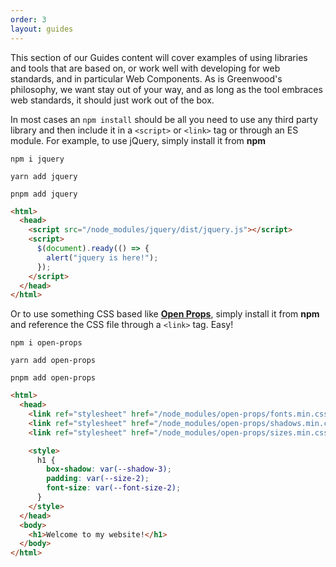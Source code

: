 ```yaml
---
order: 3
layout: guides
---
```


<app-heading-box heading="Ecosystem">
  <p>This section of our Guides content will cover examples of using libraries and tools that are based on, or work well with developing for web standards, and in particular Web Components. As is Greenwood's philosophy, we want stay out of your way, and as long as the tool embraces web standards, it should just work out of the box.</p>
</app-heading-box>

In most cases an `npm install` should be all you need to use any third party library and then include it in a `<script>` or `<link>` tag or through an ES module. For example, to use jQuery, simply install it from **npm**

<!-- prettier-ignore-start -->
<app-ctc-block variant="runners">

  ```shell
  npm i jquery
  ```

  ```shell
  yarn add jquery
  ```

  ```shell
  pnpm add jquery
  ```

</app-ctc-block>

<!-- prettier-ignore-end -->

<!-- prettier-ignore-start -->

<app-ctc-block variant="snippet" heading="src/pages/index.html">

  ```html
  <html>
    <head>
      <script src="/node_modules/jquery/dist/jquery.js"></script>
      <script>
        $(document).ready(() => {
          alert("jquery is here!");
        });
      </script>
    </head>
  </html>
  ```

</app-ctc-block>

<!-- prettier-ignore-end -->

Or to use something CSS based like [**Open Props**](https://open-props.style), simply install it from **npm** and reference the CSS file through a `<link>` tag. Easy!

<!-- prettier-ignore-start -->
<app-ctc-block variant="runners">

  ```shell
  npm i open-props
  ```

  ```shell
  yarn add open-props
  ```

  ```shell
  pnpm add open-props
  ```

</app-ctc-block>

<!-- prettier-ignore-end -->

<!-- prettier-ignore-start -->

<app-ctc-block variant="snippet" heading="src/pages/index.html">

  ```html
  <html>
    <head>
      <link ref="stylesheet" href="/node_modules/open-props/fonts.min.css" />
      <link ref="stylesheet" href="/node_modules/open-props/shadows.min.css" />
      <link ref="stylesheet" href="/node_modules/open-props/sizes.min.css" />

      <style>
        h1 {
          box-shadow: var(--shadow-3);
          padding: var(--size-2);
          font-size: var(--font-size-2);
        }
      </style>
    </head>
    <body>
      <h1>Welcome to my website!</h1>
    </body>
  </html>
  ```

</app-ctc-block>

<!-- prettier-ignore-end -->
